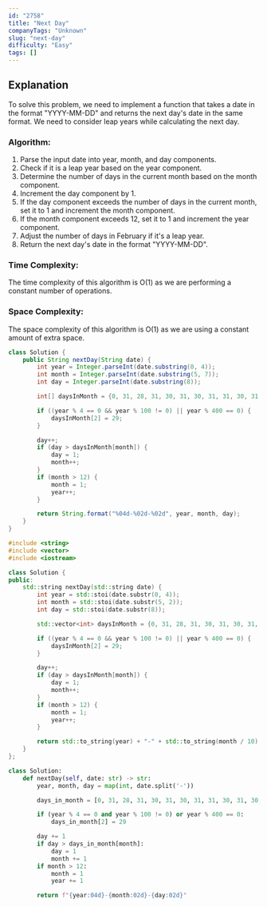 ```yaml
---
id: "2758"
title: "Next Day"
companyTags: "Unknown"
slug: "next-day"
difficulty: "Easy"
tags: []
---
```


## Explanation
To solve this problem, we need to implement a function that takes a date in the format "YYYY-MM-DD" and returns the next day's date in the same format. We need to consider leap years while calculating the next day.

### Algorithm:
1. Parse the input date into year, month, and day components.
2. Check if it is a leap year based on the year component.
3. Determine the number of days in the current month based on the month component.
4. Increment the day component by 1.
5. If the day component exceeds the number of days in the current month, set it to 1 and increment the month component.
6. If the month component exceeds 12, set it to 1 and increment the year component.
7. Adjust the number of days in February if it's a leap year.
8. Return the next day's date in the format "YYYY-MM-DD".

### Time Complexity:
The time complexity of this algorithm is O(1) as we are performing a constant number of operations.

### Space Complexity:
The space complexity of this algorithm is O(1) as we are using a constant amount of extra space.
```java
class Solution {
    public String nextDay(String date) {
        int year = Integer.parseInt(date.substring(0, 4));
        int month = Integer.parseInt(date.substring(5, 7));
        int day = Integer.parseInt(date.substring(8));

        int[] daysInMonth = {0, 31, 28, 31, 30, 31, 30, 31, 31, 30, 31, 30, 31};

        if ((year % 4 == 0 && year % 100 != 0) || year % 400 == 0) {
            daysInMonth[2] = 29;
        }

        day++;
        if (day > daysInMonth[month]) {
            day = 1;
            month++;
        }
        if (month > 12) {
            month = 1;
            year++;
        }

        return String.format("%04d-%02d-%02d", year, month, day);
    }
}
```

```cpp
#include <string>
#include <vector>
#include <iostream>

class Solution {
public:
    std::string nextDay(std::string date) {
        int year = std::stoi(date.substr(0, 4));
        int month = std::stoi(date.substr(5, 2));
        int day = std::stoi(date.substr(8));

        std::vector<int> daysInMonth = {0, 31, 28, 31, 30, 31, 30, 31, 31, 30, 31, 30, 31};

        if ((year % 4 == 0 && year % 100 != 0) || year % 400 == 0) {
            daysInMonth[2] = 29;
        }

        day++;
        if (day > daysInMonth[month]) {
            day = 1;
            month++;
        }
        if (month > 12) {
            month = 1;
            year++;
        }

        return std::to_string(year) + "-" + std::to_string(month / 10) + std::to_string(month % 10) + "-" + std::to_string(day / 10) + std::to_string(day % 10);
    }
};
```

```python
class Solution:
    def nextDay(self, date: str) -> str:
        year, month, day = map(int, date.split('-'))

        days_in_month = [0, 31, 28, 31, 30, 31, 30, 31, 31, 30, 31, 30, 31]

        if (year % 4 == 0 and year % 100 != 0) or year % 400 == 0:
            days_in_month[2] = 29

        day += 1
        if day > days_in_month[month]:
            day = 1
            month += 1
        if month > 12:
            month = 1
            year += 1

        return f"{year:04d}-{month:02d}-{day:02d}"
```